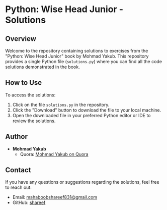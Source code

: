 
# Python: Wise Head Junior - Solutions

## Overview
Welcome to the repository containing solutions to exercises from the "Python: Wise Head Junior" book by Mohmad Yakub. This repository provides a single Python file (`solutions.py`) where you can find all the code solutions demonstrated in the book.

## How to Use
To access the solutions:
1. Click on the file `solutions.py` in the repository.
2. Click the "Download" button to download the file to your local machine.
3. Open the downloaded file in your preferred Python editor or IDE to review the solutions.

## Author
- **Mohmad Yakub**
  - Quora: [Mohmad Yakub on Quora](https://www.quora.com/profile/Mohmad-Yakub)

## Contact
If you have any questions or suggestions regarding the solutions, feel free to reach out:
- Email: mahaboobshareef831@gmail.com
- GitHub: [shareef](https://github.com/shareefshareef)



